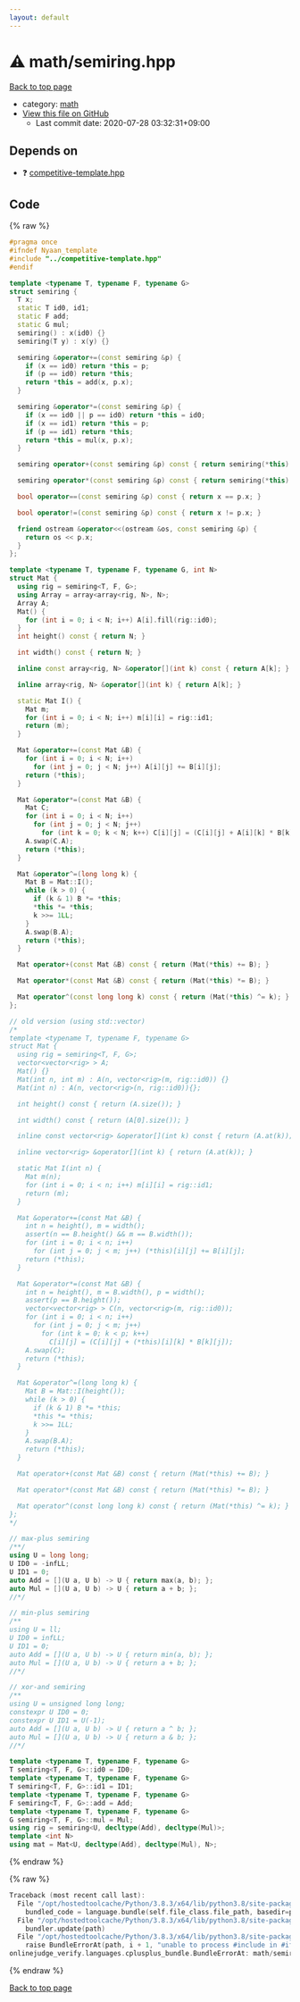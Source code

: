 ```yaml
---
layout: default
---
```


<!-- mathjax config similar to math.stackexchange -->
<script type="text/javascript" async
  src="https://cdnjs.cloudflare.com/ajax/libs/mathjax/2.7.5/MathJax.js?config=TeX-MML-AM_CHTML">
</script>
<script type="text/x-mathjax-config">
  MathJax.Hub.Config({
    TeX: { equationNumbers: { autoNumber: "AMS" }},
    tex2jax: {
      inlineMath: [ ['$','$'] ],
      processEscapes: true
    },
    "HTML-CSS": { matchFontHeight: false },
    displayAlign: "left",
    displayIndent: "2em"
  });
</script>

<script type="text/javascript" src="https://cdnjs.cloudflare.com/ajax/libs/jquery/3.4.1/jquery.min.js"></script>
<script src="https://cdn.jsdelivr.net/npm/jquery-balloon-js@1.1.2/jquery.balloon.min.js" integrity="sha256-ZEYs9VrgAeNuPvs15E39OsyOJaIkXEEt10fzxJ20+2I=" crossorigin="anonymous"></script>
<script type="text/javascript" src="../../assets/js/copy-button.js"></script>
<link rel="stylesheet" href="../../assets/css/copy-button.css" />


# :warning: math/semiring.hpp

<a href="../../index.html">Back to top page</a>

* category: <a href="../../index.html#7e676e9e663beb40fd133f5ee24487c2">math</a>
* <a href="{{ site.github.repository_url }}/blob/master/math/semiring.hpp">View this file on GitHub</a>
    - Last commit date: 2020-07-28 03:32:31+09:00




## Depends on

* :question: <a href="../competitive-template.hpp.html">competitive-template.hpp</a>


## Code

<a id="unbundled"></a>
{% raw %}
```cpp
#pragma once
#ifndef Nyaan_template
#include "../competitive-template.hpp"
#endif

template <typename T, typename F, typename G>
struct semiring {
  T x;
  static T id0, id1;
  static F add;
  static G mul;
  semiring() : x(id0) {}
  semiring(T y) : x(y) {}

  semiring &operator+=(const semiring &p) {
    if (x == id0) return *this = p;
    if (p == id0) return *this;
    return *this = add(x, p.x);
  }

  semiring &operator*=(const semiring &p) {
    if (x == id0 || p == id0) return *this = id0;
    if (x == id1) return *this = p;
    if (p == id1) return *this;
    return *this = mul(x, p.x);
  }

  semiring operator+(const semiring &p) const { return semiring(*this) += p; }

  semiring operator*(const semiring &p) const { return semiring(*this) *= p; }

  bool operator==(const semiring &p) const { return x == p.x; }

  bool operator!=(const semiring &p) const { return x != p.x; }

  friend ostream &operator<<(ostream &os, const semiring &p) {
    return os << p.x;
  }
};

template <typename T, typename F, typename G, int N>
struct Mat {
  using rig = semiring<T, F, G>;
  using Array = array<array<rig, N>, N>;
  Array A;
  Mat() {
    for (int i = 0; i < N; i++) A[i].fill(rig::id0);
  }
  int height() const { return N; }

  int width() const { return N; }

  inline const array<rig, N> &operator[](int k) const { return A[k]; }

  inline array<rig, N> &operator[](int k) { return A[k]; }

  static Mat I() {
    Mat m;
    for (int i = 0; i < N; i++) m[i][i] = rig::id1;
    return (m);
  }

  Mat &operator+=(const Mat &B) {
    for (int i = 0; i < N; i++)
      for (int j = 0; j < N; j++) A[i][j] += B[i][j];
    return (*this);
  }

  Mat &operator*=(const Mat &B) {
    Mat C;
    for (int i = 0; i < N; i++)
      for (int j = 0; j < N; j++)
        for (int k = 0; k < N; k++) C[i][j] = (C[i][j] + A[i][k] * B[k][j]);
    A.swap(C.A);
    return (*this);
  }

  Mat &operator^=(long long k) {
    Mat B = Mat::I();
    while (k > 0) {
      if (k & 1) B *= *this;
      *this *= *this;
      k >>= 1LL;
    }
    A.swap(B.A);
    return (*this);
  }

  Mat operator+(const Mat &B) const { return (Mat(*this) += B); }

  Mat operator*(const Mat &B) const { return (Mat(*this) *= B); }

  Mat operator^(const long long k) const { return (Mat(*this) ^= k); }
};

// old version (using std::vector)
/*
template <typename T, typename F, typename G>
struct Mat {
  using rig = semiring<T, F, G>;
  vector<vector<rig> > A;
  Mat() {}
  Mat(int n, int m) : A(n, vector<rig>(m, rig::id0)) {}
  Mat(int n) : A(n, vector<rig>(n, rig::id0)){};

  int height() const { return (A.size()); }

  int width() const { return (A[0].size()); }

  inline const vector<rig> &operator[](int k) const { return (A.at(k)); }

  inline vector<rig> &operator[](int k) { return (A.at(k)); }

  static Mat I(int n) {
    Mat m(n);
    for (int i = 0; i < n; i++) m[i][i] = rig::id1;
    return (m);
  }

  Mat &operator+=(const Mat &B) {
    int n = height(), m = width();
    assert(n == B.height() && m == B.width());
    for (int i = 0; i < n; i++)
      for (int j = 0; j < m; j++) (*this)[i][j] += B[i][j];
    return (*this);
  }

  Mat &operator*=(const Mat &B) {
    int n = height(), m = B.width(), p = width();
    assert(p == B.height());
    vector<vector<rig> > C(n, vector<rig>(m, rig::id0));
    for (int i = 0; i < n; i++)
      for (int j = 0; j < m; j++)
        for (int k = 0; k < p; k++)
          C[i][j] = (C[i][j] + (*this)[i][k] * B[k][j]);
    A.swap(C);
    return (*this);
  }

  Mat &operator^=(long long k) {
    Mat B = Mat::I(height());
    while (k > 0) {
      if (k & 1) B *= *this;
      *this *= *this;
      k >>= 1LL;
    }
    A.swap(B.A);
    return (*this);
  }

  Mat operator+(const Mat &B) const { return (Mat(*this) += B); }

  Mat operator*(const Mat &B) const { return (Mat(*this) *= B); }

  Mat operator^(const long long k) const { return (Mat(*this) ^= k); }
};
*/

// max-plus semiring
/**/
using U = long long;
U ID0 = -infLL;
U ID1 = 0;
auto Add = [](U a, U b) -> U { return max(a, b); };
auto Mul = [](U a, U b) -> U { return a + b; };
//*/

// min-plus semiring
/**
using U = ll;
U ID0 = infLL;
U ID1 = 0;
auto Add = [](U a, U b) -> U { return min(a, b); };
auto Mul = [](U a, U b) -> U { return a + b; };
//*/

// xor-and semiring
/**
using U = unsigned long long;
constexpr U ID0 = 0;
constexpr U ID1 = U(-1);
auto Add = [](U a, U b) -> U { return a ^ b; };
auto Mul = [](U a, U b) -> U { return a & b; };
//*/

template <typename T, typename F, typename G>
T semiring<T, F, G>::id0 = ID0;
template <typename T, typename F, typename G>
T semiring<T, F, G>::id1 = ID1;
template <typename T, typename F, typename G>
F semiring<T, F, G>::add = Add;
template <typename T, typename F, typename G>
G semiring<T, F, G>::mul = Mul;
using rig = semiring<U, decltype(Add), decltype(Mul)>;
template <int N>
using mat = Mat<U, decltype(Add), decltype(Mul), N>;
```
{% endraw %}

<a id="bundled"></a>
{% raw %}
```cpp
Traceback (most recent call last):
  File "/opt/hostedtoolcache/Python/3.8.3/x64/lib/python3.8/site-packages/onlinejudge_verify/docs.py", line 349, in write_contents
    bundled_code = language.bundle(self.file_class.file_path, basedir=pathlib.Path.cwd())
  File "/opt/hostedtoolcache/Python/3.8.3/x64/lib/python3.8/site-packages/onlinejudge_verify/languages/cplusplus.py", line 185, in bundle
    bundler.update(path)
  File "/opt/hostedtoolcache/Python/3.8.3/x64/lib/python3.8/site-packages/onlinejudge_verify/languages/cplusplus_bundle.py", line 306, in update
    raise BundleErrorAt(path, i + 1, "unable to process #include in #if / #ifdef / #ifndef other than include guards")
onlinejudge_verify.languages.cplusplus_bundle.BundleErrorAt: math/semiring.hpp: line 3: unable to process #include in #if / #ifdef / #ifndef other than include guards

```
{% endraw %}

<a href="../../index.html">Back to top page</a>

